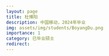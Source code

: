 ```yaml
---
layout: page
title: 杜博阳
description: 中国移动，2024年毕业
img: assets/img/students/BoyangDu.png
importance: 1
category: 已毕业硕士
redirect:
---
```


